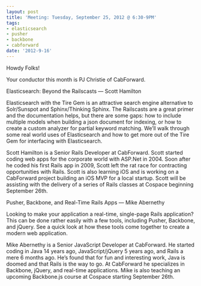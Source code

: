 ```yaml
---
layout: post
title: 'Meeting: Tuesday, September 25, 2012 @ 6:30-9PM'
tags:
- elasticsearch
- pusher
- backbone
- cabforward
date: '2012-9-16'
---
```

Howdy Folks!

Your conductor this month is PJ Christie of CabForward.

Elasticsearch: Beyond the Railscasts — Scott Hamilton

Elasticsearch with the Tire Gem is an attractive search engine alternative to Solr/Sunspot and Sphinx/Thinking Sphinx. The Railscasts are a great primer and the documentation helps, but there are some gaps: how to include multiple models when building a json document for indexing, or how to create a custom analyzer for partial keyword matching. We’ll walk through some real world uses of Elasticsearch and how to get more out of the Tire Gem for interfacing with Elasticsearch.

Scott Hamilton is a Senior Rails Developer at CabForward. Scott started coding web apps for the corporate world with ASP.Net in 2004. Soon after he coded his first Rails app in 2009, Scott left the rat race for contracting opportunities with Rails. Scott is also learning iOS and is working on a CabForward project building an iOS MVP for a local startup. Scott will be assisting with the delivery of a series of Rails classes at Cospace beginning September 26th.

Pusher, Backbone, and Real-Time Rails Apps — Mike Abernethy

Looking to make your application a real-time, single-page Rails application? This can be done rather easily with a few tools, including Pusher, Backbone, and jQuery. See a quick look at how these tools come together to create a modern web application.

Mike Abernethy is a Senior JavaScript Developer at CabForward. He started coding in Java 14 years ago, JavaScript/jQuery 5 years ago, and Rails a mere 6 months ago. He’s found that for fun and interesting work, Java is doomed and that Rails is the way to go. At CabForward he specializes in Backbone, jQuery, and real-time applications. Mike is also teaching an upcoming Backbone.js course at Cospace starting September 26th.

